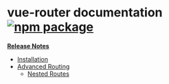 # vue-router documentation [![npm package](https://img.shields.io/npm/v/vue-router.svg)](https://www.npmjs.com/package/vue-router)

**[Release Notes](https://github.com/vuejs/vue-router/releases)**

- [Installation](installation.md)
- [Advanced Routing](advanced-routing/README.md)
  - [Nested Routes](advanced-routing/nested.md)
